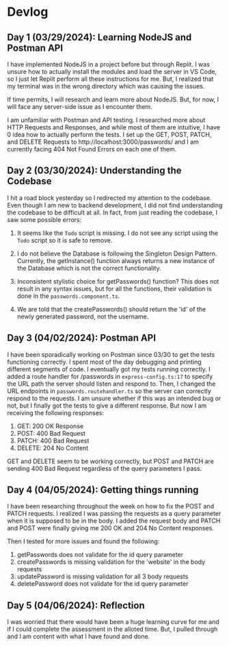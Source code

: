 # Devlog

## **Day 1 (03/29/2024): Learning NodeJS and Postman API**
I have implemented NodeJS in a project before but through Replit. I was unsure how to actually install the modules and load the server in VS Code, so I just let Replit perform all these instructions for me. But, I realized that my terminal was in the wrong directory which was causing the issues. 

If time permits, I will research and learn more about NodeJS. But, for now, I will face any server-side issue as I encounter them.

I am unfamiliar with Postman and API testing. I researched more about HTTP Requests and Responses, and while most of them are intuitive, I have 0 idea how to actually perform the tests. I set up the GET, POST, PATCH, and DELETE Requests to http://localhost:3000/passwords/ and I am currently facing 404 Not Found Errors on each one of them.

## **Day 2 (03/30/2024): Understanding the Codebase**
I hit a road block yesterday so I redirected my attention to the codebase. Even though I am new to backend development, I did not find understanding the codebase to be difficult at all. In fact, from just reading the codebase, I saw some possible errors: 

1. It seems like the `Todo` script is missing. I do not see any script using the `Todo` script so it is safe to remove.

2. I do not believe the Database is following the Singleton Design Pattern. Currently, the getInstance() function always returns a new instance of the Database which is not the correct functionality. 

3. Inconsistent stylistic choice for getPasswords() function? This does not result in any syntax issues, but for all the functions, their validation is done in the `passwords.component.ts`. 

4. We are told that the createPasswords() should return the 'id' of the newly generated password, not the username.

## **Day 3 (04/02/2024): Postman API**
I have been sporadically working on Postman since 03/30 to get the tests functioning correctly. I spent most of the day debugging and printing different segments of code. I eventually got my tests running correctly. I added a route handler for /passwords in `express-config.ts:17` to specify the URL path the server should listen and respond to. Then, I changed the URL endpoints in `passwords.routehandler.ts` so the server can correctly respond to the requests. I am unsure whether if this was an intended bug or not, but I finally got the tests to give a different response. But now I am receiving the following responses:

1. GET: 200 OK Response
2. POST: 400 Bad Request
3. PATCH: 400 Bad Request
4. DELETE: 204 No Content

GET and DELETE seem to be working correctly, but POST and PATCH are sending 400 Bad Request regardless of the query parameters I pass.

## **Day 4 (04/05/2024): Getting things running**
I have been researching throughout the week on how to fix the POST and PATCH requests. I realized I was passing the requests as a query parameter when it is supposed to be in the body. I added the request body and PATCH and POST were finally giving me 200 OK and 204 No Content responses. 

Then I tested for more issues and found the following:

1. getPasswords does not validate for the id query parameter
2. createPasswords is missing validation for the 'website' in the body requests
3. updatePassword is missing validation for all 3 body requests
4. deletePassword does not validate for the id query parameter

## **Day 5 (04/06/2024): Reflection**
I was worried that there would have been a huge learning curve for me and if I could complete the assessment in the alloted time. But, I pulled through and I am content with what I have found and done. 






